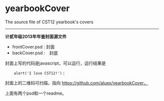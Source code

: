 yearbookCover
=============

The source file of CST12 yearbook's covers

---

**计贰年级2013年年鉴封面源文件**

+ frontCover.psd : 封面
+ backCover.psd :　封底

封面上写的代码是javascript，可以运行，运行结果是

		alert('I love CST12!')；

封面上的二维码可扫描，指向 https://github.com/aluex/yearbookCover，

上面有两个psd和一个readme。